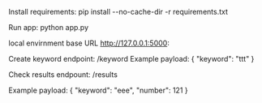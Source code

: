 Install requirements:
pip install --no-cache-dir -r requirements.txt

Run app:
python app.py

local envirnment base URL http://127.0.0.1:5000:

Create keyword endpoint:
/keyword
Example payload:
{
  "keyword": "ttt"
}

Check results endpount:
/results

Example payload:
{
  "keyword": "eee",
  "number": 121
}
